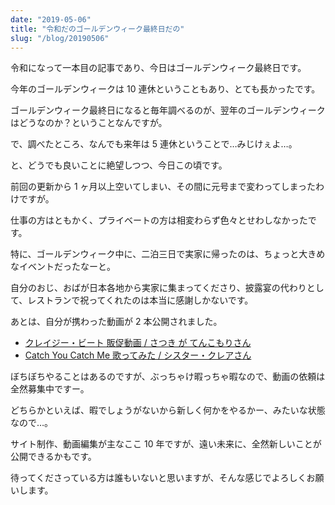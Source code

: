 ```yaml
---
date: "2019-05-06"
title: "令和だのゴールデンウィーク最終日だの"
slug: "/blog/20190506"
---
```


令和になって一本目の記事であり、今日はゴールデンウィーク最終日です。

今年のゴールデンウィークは 10 連休ということもあり、とても長かったです。

ゴールデンウィーク最終日になると毎年調べるのが、翌年のゴールデンウィークはどうなのか？ということなんですが。

で、調べたところ、なんでも来年は 5 連休ということで…みじけぇよ…。

と、どうでも良いことに絶望しつつ、今日この頃です。

前回の更新から 1 ヶ月以上空いてしまい、その間に元号まで変わってしまったわけですが。

仕事の方はともかく、プライベートの方は相変わらず色々とせわしなかったです。

特に、ゴールデンウィーク中に、二泊三日で実家に帰ったのは、ちょっと大きめなイベントだったなーと。

自分のおじ、おばが日本各地から実家に集まってくださり、披露宴の代わりとして、レストランで祝ってくれたのは本当に感謝しかないです。

あとは、自分が携わった動画が 2 本公開されました。

- [クレイジー・ビート 販促動画 / さつき が てんこもりさん](https://twitter.com/TENKOMORI/status/1118844598829195266)
- [Catch You Catch Me 歌ってみた / シスター・クレアさん](https://www.youtube.com/watch?v=LqxwWFjP4qg)

ぼちぼちやることはあるのですが、ぶっちゃけ暇っちゃ暇なので、動画の依頼は全然募集中ですー。

どちらかといえば、暇でしょうがないから新しく何かをやるかー、みたいな状態なので…。

サイト制作、動画編集が主なここ 10 年ですが、遠い未来に、全然新しいことが公開できるかもです。

待ってくださっている方は誰もいないと思いますが、そんな感じでよろしくお願いします。

